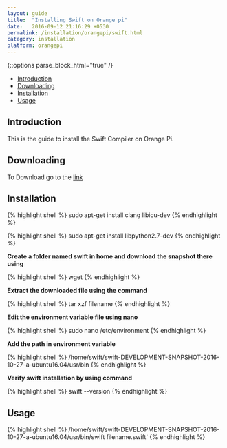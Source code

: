 ```yaml
---
layout: guide
title:  "Installing Swift on Orange pi"
date:   2016-09-12 21:16:29 +0530
permalink: /installation/orangepi/swift.html
category: installation
platform: orangepi
---
```


{::options parse_block_html="true" /}

* [Introduction](#introduction)
* [Downloading](#downloading)
* [Installation](#installation)
* [Usage](#usage)

<section class="wrapper">



## Introduction

This is the guide to install the Swift Compiler on Orange Pi. 

## Downloading
To Download go to the [link](https://swift.org/download/#snapshots)

## Installation

{% highlight shell %}
sudo apt-get install clang libicu-dev
{% endhighlight %}

{% highlight shell %}
sudo apt-get install libpython2.7-dev
{% endhighlight %}

**Create a folder named swift in home and download the snapshot there using**

{% highlight shell %}
wget  <url>
{% endhighlight %}

**Extract the downloaded file using the command**

{% highlight shell %}
tar xzf filename
{% endhighlight %}

**Edit the environment variable file using nano**

{% highlight shell %}
sudo nano /etc/environment
{% endhighlight %}

**Add the path in environment variable**

{% highlight shell %}
/home/swift/swift-DEVELOPMENT-SNAPSHOT-2016-10-27-a-ubuntu16.04/usr/bin
{% endhighlight %}

**Verify swift installation by using command**

{% highlight shell %}
swift --version
{% endhighlight %}
 
## Usage

{% highlight shell %}
/home/swift/swift-DEVELOPMENT-SNAPSHOT-2016-10-27-a-ubuntu16.04/usr/bin/swift filename.swift'
{% endhighlight %}

</section>
